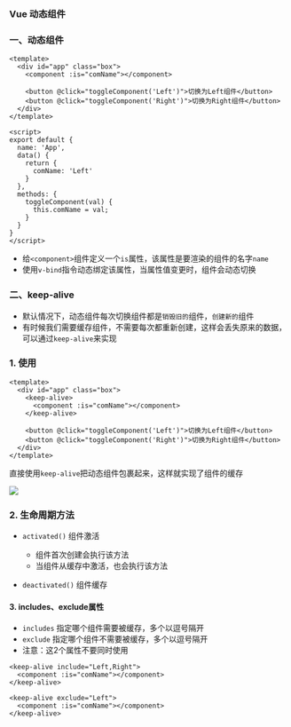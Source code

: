 ### Vue 动态组件
### 一、动态组件
```
<template>
  <div id="app" class="box">
    <component :is="comName"></component>

    <button @click="toggleComponent('Left')">切换为Left组件</button>
    <button @click="toggleComponent('Right')">切换为Right组件</button>
  </div>
</template>

<script>
export default {
  name: 'App',
  data() {
    return {
      comName: 'Left'
    }
  },
  methods: {
    toggleComponent(val) {
      this.comName = val;
    }
  }
}
</script>
```

* 给`<component>`组件定义一个`is`属性，该属性是要渲染的组件的名字`name`
* 使用`v-bind`指令动态绑定该属性，当属性值变更时，组件会动态切换


### 二、keep-alive
* 默认情况下，动态组件每次切换组件都是`销毁旧的`组件，`创建新的`组件
* 有时候我们需要缓存组件，不需要每次都重新创建，这样会丢失原来的数据，可以通过`keep-alive`来实现

### 1. 使用
```
<template>
  <div id="app" class="box">
    <keep-alive>
      <component :is="comName"></component>
    </keep-alive>

    <button @click="toggleComponent('Left')">切换为Left组件</button>
    <button @click="toggleComponent('Right')">切换为Right组件</button>
  </div>
</template>
```

直接使用`keep-alive`把动态组件包裹起来，这样就实现了组件的缓存

![](https://fgq233.github.io/imgs/vue/vue4.png)


### 2. 生命周期方法
* `activated()`  组件激活
  * 组件首次创建会执行该方法
  * 当组件从缓存中激活，也会执行该方法
  
* `deactivated()` 组件缓存


#### 3. includes、exclude属性
* `includes` 指定哪个组件需要被缓存，多个以逗号隔开
* `exclude` 指定哪个组件不需要被缓存，多个以逗号隔开
* 注意：这2个属性不要同时使用

```
<keep-alive include="Left,Right">
  <component :is="comName"></component>
</keep-alive>

<keep-alive exclude="Left">
  <component :is="comName"></component>
</keep-alive>
```